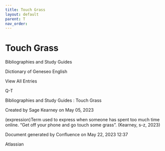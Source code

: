 ```yaml
---
title: Touch Grass
layout: default
parent: T
nav_order:
---
```


# Touch Grass

Bibliographies and Study Guides

Dictionary of Geneseo English

View All Entries

Q-T

Bibliographies and Study Guides : Touch Grass

Created by  Sage Kearney on May 05, 2023

(expression)Term used to express when someone has spent too much time online. “Get off your phone and go touch some grass”. (Kearney, s-z, 2023)

Document generated by Confluence on May 22, 2023 12:37

Atlassian

